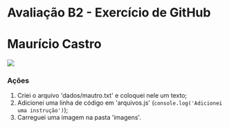 # Avaliação B2 - Exercício de GitHub 
# Maurício Castro

![](https://github.com/arleysouza/esof/blob/mautro/imagens/imagem.jpg)

### Ações

1. Criei o arquivo 'dados/mautro.txt' e coloquei nele um texto;
2. Adicionei uma linha de código em 'arquivos.js' (`console.log('Adicionei uma instrução')`);
3. Carreguei uma imagem na pasta 'imagens'.
